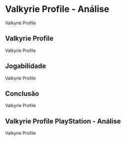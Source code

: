 ---
---

# Valkyrie Profile - Análise

Valkyrie Profile

## Valkyrie Profile

Valkyrie Profile

## Jogabilidade

Valkyrie Profile

## Conclusão

Valkyrie Profile

## Valkyrie Profile PlayStation - Análise

Valkyrie Profile
